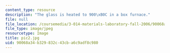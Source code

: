```yaml
---
content_type: resource
description: "The glass is heated to 900\xB0C in a box furnace."
file: null
file_location: /coursemedia/3-014-materials-laboratory-fall-2006/90068a34b329832c43cba6c9adf8c980_pic2.jpg
file_type: image/jpeg
resourcetype: Image
title: pic2.jpg
uid: 90068a34-b329-832c-43cb-a6c9adf8c980
---
```

